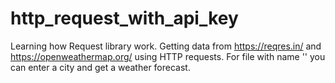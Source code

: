 # http_request_with_api_key
Learning how Request library work. Getting data from  https://reqres.in/ and  https://openweathermap.org/ using HTTP requests. 
For file with name '' you can enter a city and get a weather forecast.
